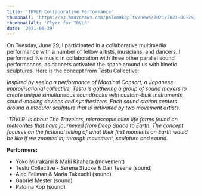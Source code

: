 ```yaml
---
title: 'TRVLR Collaborative Performance'
thumbnail: 'https://s3.amazonaws.com/palomakop.tv/news/2021/2021-06-29/trvlr_flyer.jpg'
thumbnailAlt: 'Flyer for TRVLR'
date: '2021-06-29'
---
```


<p>
  On Tuesday, June 29, I participated in a collaborative multimedia performance with a number of fellow artists, musicians, and dancers. I performed live music in collaboration with three other parallel sound performances, as dancers activated the space around us with kinetic sculptures. Here is the concept from Testu Collective:
  </p>
<p>
<i>Inspired by seeing a performance of Marginal Consort, a Japanese improvisational collective, Testu is gathering a group of sound makers to create unique simultaneous soundtracks with custom-built instruments, sound-making devices and synthesizers. Each sound station centers around a modular sculpture that is activated by two movement artists.</i>
</p>
<p>
<i>'TRVLR' is about The Travelers, microscopic alien life forms found on meteorites that have journeyed from Deep Space to Earth. The concept focuses on the fictional telling of what their first moments on Earth would be like if we zoomed in; through movement, sculpture and sound.</i>
</p>
<p>
<b>Performers:</b>
</p>
<ul class="table-of-contents">
<li>
  Yoko Murakami &amp; Maki Kitahara (movement)
  </li>
<li>
  Testu Collective - Serena Stucke &amp; Dan Tesene (sound)
  </li>
<li>
  Alec Fellman &amp; Maria Takeuchi (sound)
  </li>
<li>
  Gabriel Mester (sound)
  </li>
<li>
  Paloma Kop (sound)
  </li>
</ul>

